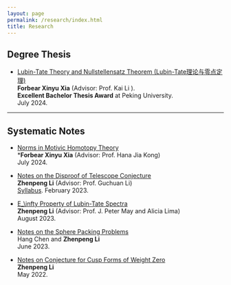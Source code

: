 ```yaml
---
layout: page
permalink: /research/index.html
title: Research
---
```


## Degree Thesis  

- [Lubin-Tate Theory and Nullstellensatz Theorem (Lubin-Tate理论与零点定理)](https://zhenpeng-li.github.io/mypaper/Thesis.pdf)<br>**Forbear Xinyu Xia** (Advisor: Prof. Kai Li ).<br>**Excellent Bachelor Thesis Award** at Peking University.<br>July 2024.<br>

---

## Systematic Notes 

- [Norms in Motivic Homotopy Theory](https://zhenpeng-li.github.io/mypaper/Norms_in_Motivic_Homotopy_Theory.pdf)<br>***Forbear Xinyu Xia** (Advisor: Prof. Hana Jia Kong)<br>July 2024.


- [Notes on the Disproof of Telescope Conjecture](https://zhenpeng-li.github.io/mypaper/telescope.pdf)<br>**Zhenpeng Li** (Advisor: Prof. Guchuan Li)<br> [Syllabus](https://zhenpeng-li.github.io/mypaper/syllabus_telescope.pdf). February 2023.<br>

- [E_\infty Property of Lubin-Tate Spectra](https://math.uchicago.edu/~may/REU2023/REUPapers/Li,Zhenpeng.pdf)<br>**Zhenpeng Li** (Advisor: Prof. J. Peter May and Alicia Lima)<br>August 2023.<br>

- [Notes on the Sphere Packing Problems](https://zhenpeng-li.github.io/mypaper/A_Concise_Explanation_of_the_Sphere_Packing_Problem_in_Dimension_8.pdf)<br> Hang Chen and **Zhenpeng Li**<br>June 2023.<br>

- [Notes on Conjecture for Cusp Forms of Weight Zero](https://zhenpeng-li.github.io/mypaper/Conjecture_for_Cusp_Forms_of_Weight_Zero.pdf)<br> **Zhenpeng Li**<br>May 2022.<br>

<br>
